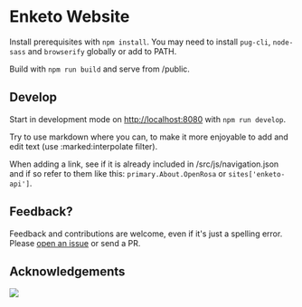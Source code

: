 Enketo Website
================

Install prerequisites with `npm install`. You may need to install `pug-cli`, `node-sass` and `browserify` globally or add to PATH. 

Build with `npm run build` and serve from /public.


## Develop

Start in development mode on [http://localhost:8080](http://localhost:8080) with `npm run develop`.

Try to use markdown where you can, to make it more enjoyable to add and edit text (use :marked:interpolate filter). 

When adding a link, see if it is already included in /src/js/navigation.json and if so refer to them like this: `primary.About.OpenRosa` or `sites['enketo-api']`. 

## Feedback?

Feedback and contributions are welcome, even if it's just a spelling error. Please [open an issue](https://github.com/enketo/enketo-website/issues/new) or send a PR.


## Acknowledgements

<a href="https://www.netlify.com">
  <img src="https://www.netlify.com/img/global/badges/netlify-light.svg">
</a>
